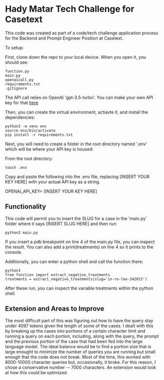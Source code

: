 # Hady Matar Tech Challenge for Casetext

This code was created as part of a code/tech challenge application process for the Backend and Prompt Engineer Position at Casetext. 

To setup: 

First, clone down the repo to your local device. When you open it, you should see: 
```
function.py 
main.py 
openaicall.py 
requirements.txt
.gitignore 
``` 

The API call relies on OpenAI 'gpt-3.5-turbo'. You can make your own API key for that [here](https://platform.openai.com/account/api-keys)

Then, you can create the virtual environment, actiavte it, and install the dependencies: 

```
python3 -m venv env 
source env/bin/activate
pip install -r requirements.txt
```

Next, you will need to create a folder in the root directory named '.env' which will be where your API key is housed: 

From the root directory: 
```
touch .env
```

Copy and paste the following into the .env file, replacing [INSERT YOUR KEY HERE] with your actual API key as a string. 

OPENAI_API_KEY= [INSERT YOUR KEY HERE]

## Functionality 

This code will permit you to insert the SLUG for a case in the 'main.py' folder where it says [INSERT SLUG HERE] and then run: 

```
python3 main.py 
```
If you insert a pdb breakpoint on line 4 of the main.py file, you can inspect the result. You can also add a print(treatments) on line 4 so it prints to the console. 

Additionally, you can enter a python shell and call the function there: 

```
python3
from function import extract_negative_treatments
treatments = extract_negative_treatments(slug='in-re-lee-342013')
```
After these run, you can inspect the variable treatments within the python shell. 

## Extension and Areas to Improve 

The most difficult part of this was figuring out how to have the query stay under 4097 tokens given the length of some of the cases. I dealt with this by breaking up the cases into portions of a certain character limit and running a query on each portion, including, along with the query, the prompt and the previous portion of the case that had been fed into the large language model. The ideal balance would be to find a portion size that is large enought to minimize the number of queries you are running but small enough that the code does not break. Most of the time, this worked with 8000-10000 character queries but, occasionally, it broke. For this reason, I chose a conservative number -- 7000 characters. An extension would look at how this could be optimized.  

